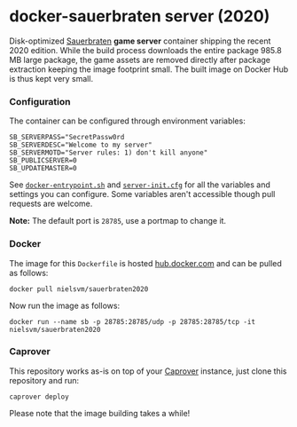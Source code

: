 # docker-sauerbraten server (2020)

Disk-optimized [Sauerbraten](http://sauerbraten.org/) **game server** container shipping the recent 2020 edition. While the build process downloads the entire package 985.8 MB large package, the game assets are removed directly after package extraction keeping the image footprint small. The built image on Docker Hub is thus kept very small.

### Configuration

The container can be configured through environment variables:

```
SB_SERVERPASS="SecretPassw0rd
SB_SERVERDESC="Welcome to my server"
SB_SERVERMOTD="Server rules: 1) don't kill anyone"
SB_PUBLICSERVER=0
SB_UPDATEMASTER=0
```

See [`docker-entrypoint.sh`](docker-entrypoint.sh) and [`server-init.cfg`](https://sourceforge.net/p/sauerbraten/code/HEAD/tree/server-init.cfg) for all the variables and settings you can configure. Some variables aren't accessible though pull requests are welcome.

**Note:** The default port is `28785`, use a portmap to change it.

### Docker

The image for this `Dockerfile` is hosted [hub.docker.com](https://hub.docker.com/r/nielsvm/sauerbraten2020) and can be pulled as follows:

```
docker pull nielsvm/sauerbraten2020
```

Now run the image as follows:

```
docker run --name sb -p 28785:28785/udp -p 28785:28785/tcp -it nielsvm/sauerbraten2020
```

### Caprover

This repository works as-is on top of your [Caprover](https://caprover.com/)
instance, just clone this repository and run:

```
caprover deploy
```

Please note that the image building takes a while!
